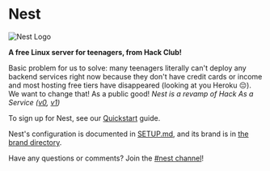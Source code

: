 # Nest

![Nest Logo](/brand/logo.png)

**A free Linux server for teenagers, from Hack Club!**

Basic problem for us to solve: many teenagers literally can't deploy any backend services right now because they don't have credit cards or income and most hosting free tiers have disappeared (looking at you Heroku 😔). We want to change that! As a public good! _Nest is a revamp of Hack As a Service ([v0](https://github.com/hackclub/hack-as-a-service-v0), [v1](https://github.com/hack-as-a-service))_

To sign up for Nest, see our [Quickstart](https://guides.hackclub.app/index.php/Quickstart) guide.

Nest's configuration is documented in [SETUP.md](/SETUP.md), and its brand is in [the brand directory](/brand/).

Have any questions or comments? Join the [#nest channel](https://hackclub.slack.com/archives/C056WDR3MQR)!
